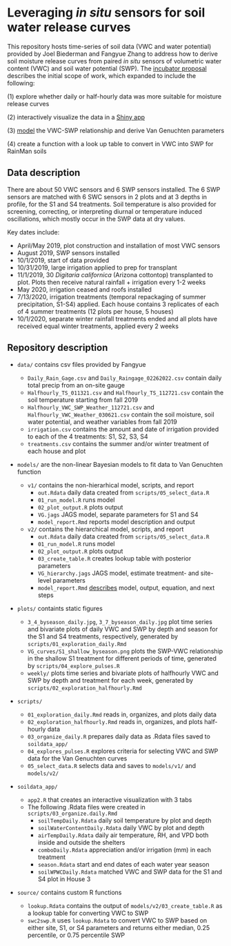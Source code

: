 # Leveraging <i>in situ</i> sensors for soil water release curves
This repository hosts time-series of soil data (VWC and water potential) provided by Joel Biederman and Fangyue Zhang to address how to derive soil moisture release curves from paired <i>in situ</i> sensors of volumetric water content (VWC) and soil water potential (SWP). The [incubator proposal](https://docs.google.com/document/d/1IWLPrM-9FJBcEZBZ_9FvtPL6JcJhNUR6HLwgwzTGFv4/edit) describes the initial scope of work, which expanded to include the following:

(1) explore whether daily or half-hourly data was more suitable for moisture release curves

(2) interactively visualize the data in a [Shiny app](https://viz.datascience.arizona.edu/rainman-soildata/)

(3) [model](https://viz.datascience.arizona.edu/VG_curves/) the VWC-SWP relationship and derive Van Genuchten parameters 

(4) create a function with a look up table to convert in VWC into SWP for RainMan soils

## Data description
There are about 50 VWC sensors and 6 SWP sensors installed. The 6 SWP sensors are matched with 6 SWC sensors in 2 plots and at 3 depths in profile, for the S1 and S4 treatments. Soil temperature is also provided for screening, correcting, or interpreting diurnal or temperature induced oscillations, which mostly occur in the SWP data at dry values.

Key dates include:
- April/May 2019, plot construction and installation of most VWC sensors
- August 2019, SWP sensors installed
- 10/1/2019, start of data provided
- 10/31/2019, large irrigation applied to prep for transplant
- 11/1/2019, 30 <i>Digitaria californica</i> (Arizona cottontop) transplanted to plot. Plots then receive natural rainfall + irrigation every 1-2 weeks
- May 2020, irrigation ceased and roofs installed
- 7/13/2020, irrigation treatments (temporal repackaging of summer precipitation, S1-S4) applied. Each house contains 3 replicates of each of 4 summer treatments (12 plots per house, 5 houses)
- 10/1/2020, separate winter rainfall treatments ended and all plots have received equal winter treatments, applied every 2 weeks

## Repository description

- `data/` contains csv files provided by Fangyue
  - `Daily_Rain_Gage.csv` and `Daily_Raingage_02262022.csv` contain daily total precip from an on-site gauge
  - `Halfhourly_TS_011321.csv` and `Halfhourly_TS_112721.csv` contain the soil temperature starting from fall 2019
  - `Halfhourly_VWC_SWP_Weather_112721.csv` and `Halfhourly_VWC_Weather_030621.csv` contain the soil moisture, soil water potential, and weather variables from fall 2019
  - `irrigation.csv` contains the amount and date of irrigation provided to each of the 4 treatments: S1, S2, S3, S4
  - `treatments.csv` contains the summer and/or winter treatment of each house and plot
  
- `models/` are the non-linear Bayesian models to fit data to Van Genuchten function
  - `v1/` contains the non-hierarhical model, scripts, and report
    - `out.Rdata` daily data created from `scripts/05_select_data.R`
    - `01_run_model.R` runs model
    - `02_plot_output.R` plots output
    - `VG.jags` JAGS model, separate parameters for S1 and S4
    - `model_report.Rmd` reports model description and output
  - `v2/` contains the hierarchical model, scripts, and report
    - `out.Rdata` daily data created from `scripts/05_select_data.R`
    - `01_run_model.R` runs model
    - `02_plot_output.R` plots output
    - `03_create_table.R` creates lookup table with posterior parameters
    - `VG_hierarchy.jags` JAGS model, estimate treatment- and site-level parameters
    - `model_report.Rmd` [describes](https://viz.datascience.arizona.edu/VG_curves/) model, output, equation, and next steps

- `plots/` containts static figures
  - `3_4_byseason_daily.jpg`, `3_7_byseason_daily.jpg` plot time series and bivariate plots of daily VWC and SWP by depth and season for the S1 and S4 treatments, respectively, generated by `scripts/01_exploration_daily.Rmd`
  - `VG_curves/S1_shallow_byseason.png` plots the SWP-VWC relationship in the shallow S1 treatment for different periods of time, generated by `scripts/04_explore_pulses.R`
  - `weekly/` plots time series and bivariate plots of halfhourly VWC and SWP by depth and treatment for each week, generated by `scripts/02_exploration_halfhourly.Rmd`

- `scripts/`
  - `01_exploration_daily.Rmd` reads in, organizes, and plots daily data
  - `02_exploration_halfhourly.Rmd` reads in, organizes, and plots half-hourly data
  - `03_organize_daily.R` prepares daily data as .Rdata files saved to `soildata_app/`
  - `04_explores_pulses.R` explores criteria for selecting VWC and SWP data for the Van Genuchten curves
  - `05_select_data.R` selects data and saves to `models/v1/` and `models/v2/`
  
- `soildata_app/`
  - `app2.R` that creates an interactive visualization with 3 tabs
  - The following .Rdata files were created in `scripts/03_organize.daily.Rmd`
    - `soilTempDaily.Rdata` daily soil temperature by plot and depth
    - `soilWaterContentDaily.Rdata` daily VWC by plot and depth
    - `airTempDaily.Rdata` daily air temperature, RH, and VPD both inside and outside the shelters
    - `comboDaily.Rdata` appreciation and/or irrigation (mm) in each treatment
    - `season.Rdata` start and end dates of each water year season
    - `soilWPWCDaily.Rdata` matched VWC and SWP data for the S1 and S4 plot in House 3

- `source/` contains custom R functions
  - `lookup.Rdata` contains the output of `models/v2/03_create_table.R` as a lookup table for converting VWC to SWP 
  - `swc2swp.R` uses `lookup.Rdata` to convert VWC to SWP based on either site, S1, or S4 parameters and returns either median, 0.25 percentile, or 0.75 percentile SWP
